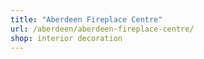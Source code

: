 ```yaml
---
title: "Aberdeen Fireplace Centre"
url: /aberdeen/aberdeen-fireplace-centre/
shop: interior decoration
---
```


